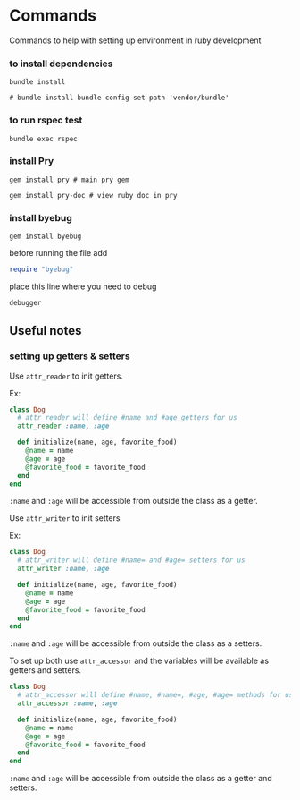 # Commands

Commands to help with setting up environment in ruby development

### to install dependencies
```
bundle install

# bundle install bundle config set path 'vendor/bundle'
```
### to run rspec test
```
bundle exec rspec
```

### install Pry
```
gem install pry # main pry gem
```
```
gem install pry-doc # view ruby doc in pry
```

### install byebug
```
gem install byebug
```

before running the file add
```ruby
require "byebug"
```
place this line where you need to debug
```ruby
debugger
```

## Useful notes

### setting up getters & setters
Use ```attr_reader``` to init getters.

Ex:
```ruby
class Dog
  # attr_reader will define #name and #age getters for us
  attr_reader :name, :age

  def initialize(name, age, favorite_food)
    @name = name
    @age = age
    @favorite_food = favorite_food
  end
end
```
```:name``` and ```:age``` will be accessible from outside the class as a getter.

Use ```attr_writer``` to init setters

Ex:
```ruby
class Dog
  # attr_writer will define #name= and #age= setters for us
  attr_writer :name, :age

  def initialize(name, age, favorite_food)
    @name = name
    @age = age
    @favorite_food = favorite_food
  end
end
```
```:name``` and ```:age``` will be accessible from outside the class as a setters.

To set up both use ```attr_accessor``` and the variables will be available as getters and setters.

```ruby
class Dog
  # attr_accessor will define #name, #name=, #age, #age= methods for us
  attr_accessor :name, :age

  def initialize(name, age, favorite_food)
    @name = name
    @age = age
    @favorite_food = favorite_food
  end
end
```
```:name``` and ```:age``` will be accessible from outside the class as a getter and setters.